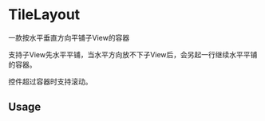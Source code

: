 # TileLayout

一款按水平垂直方向平铺子View的容器

支持子View先水平平铺，当水平方向放不下子View后，会另起一行继续水平平铺的容器。

控件超过容器时支持滚动。

## Usage
